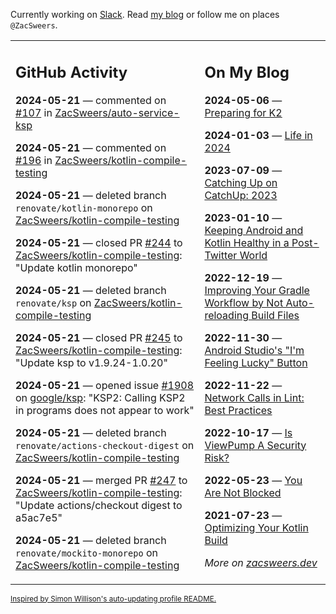 Currently working on [Slack](https://slack.com/). Read [my blog](https://zacsweers.dev/) or follow me on places `@ZacSweers`.

<table><tr><td valign="top" width="60%">

## GitHub Activity
<!-- githubActivity starts -->
**2024-05-21** — commented on [#107](https://github.com/ZacSweers/auto-service-ksp/pull/107#issuecomment-2123804993) in [ZacSweers/auto-service-ksp](https://github.com/ZacSweers/auto-service-ksp)

**2024-05-21** — commented on [#196](https://github.com/ZacSweers/kotlin-compile-testing/pull/196#issuecomment-2123492525) in [ZacSweers/kotlin-compile-testing](https://github.com/ZacSweers/kotlin-compile-testing)

**2024-05-21** — deleted branch `renovate/kotlin-monorepo` on [ZacSweers/kotlin-compile-testing](https://github.com/ZacSweers/kotlin-compile-testing)

**2024-05-21** — closed PR [#244](https://github.com/ZacSweers/kotlin-compile-testing/pull/244) to [ZacSweers/kotlin-compile-testing](https://github.com/ZacSweers/kotlin-compile-testing): "Update kotlin monorepo"

**2024-05-21** — deleted branch `renovate/ksp` on [ZacSweers/kotlin-compile-testing](https://github.com/ZacSweers/kotlin-compile-testing)

**2024-05-21** — closed PR [#245](https://github.com/ZacSweers/kotlin-compile-testing/pull/245) to [ZacSweers/kotlin-compile-testing](https://github.com/ZacSweers/kotlin-compile-testing): "Update ksp to v1.9.24-1.0.20"

**2024-05-21** — opened issue [#1908](https://github.com/google/ksp/issues/1908) on [google/ksp](https://github.com/google/ksp): "KSP2: Calling KSP2 in programs does not appear to work"

**2024-05-21** — deleted branch `renovate/actions-checkout-digest` on [ZacSweers/kotlin-compile-testing](https://github.com/ZacSweers/kotlin-compile-testing)

**2024-05-21** — merged PR [#247](https://github.com/ZacSweers/kotlin-compile-testing/pull/247) to [ZacSweers/kotlin-compile-testing](https://github.com/ZacSweers/kotlin-compile-testing): "Update actions/checkout digest to a5ac7e5"

**2024-05-21** — deleted branch `renovate/mockito-monorepo` on [ZacSweers/kotlin-compile-testing](https://github.com/ZacSweers/kotlin-compile-testing)
<!-- githubActivity ends -->
</td><td valign="top" width="40%">

## On My Blog
<!-- blog starts -->
**2024-05-06** — [Preparing for K2](https://www.zacsweers.dev/preparing-for-k2/)

**2024-01-03** — [Life in 2024](https://www.zacsweers.dev/life-in-2024/)

**2023-07-09** — [Catching Up on CatchUp: 2023](https://www.zacsweers.dev/catching-up-on-catchup-2023/)

**2023-01-10** — [Keeping Android and Kotlin Healthy in a Post-Twitter World](https://www.zacsweers.dev/keeping-android-healthy/)

**2022-12-19** — [Improving Your Gradle Workflow by Not Auto-reloading Build Files](https://www.zacsweers.dev/improving-your-workflow-by-not-auto-reloading-build-files/)

**2022-11-30** — [Android Studio's "I'm Feeling Lucky" Button](https://www.zacsweers.dev/android-studios-im-feeling-lucky-button/)

**2022-11-22** — [Network Calls in Lint: Best Practices](https://www.zacsweers.dev/network-calls-in-lint-best-practices/)

**2022-10-17** — [Is ViewPump A Security Risk?](https://www.zacsweers.dev/is-viewpump-a-security-risk/)

**2022-05-23** — [You Are Not Blocked](https://www.zacsweers.dev/you-are-not-blocked/)

**2021-07-23** — [Optimizing Your Kotlin Build](https://www.zacsweers.dev/optimizing-your-kotlin-build/)
<!-- blog ends -->
_More on [zacsweers.dev](https://zacsweers.dev/)_
</td></tr></table>

<sub><a href="https://simonwillison.net/2020/Jul/10/self-updating-profile-readme/">Inspired by Simon Willison's auto-updating profile README.</a></sub>